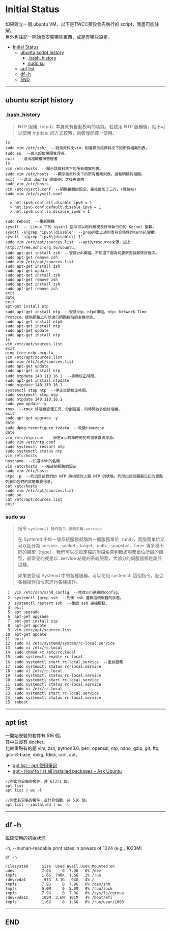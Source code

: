 # Initial Status

如果建立一個 ubuntu VM，以下是TWCC預設會先執行的 script，我盡可能註解。  
另外也註記一開始會安裝哪些東西，或是有哪些設定。

<!-- TOC -->

- [Initial Status](#initial-status)
  - [ubuntu script history](#ubuntu-script-history)
    - [.bash_history](#bash_history)
    - [sudo su](#sudo-su)
  - [apt list](#apt-list)
  - [df -h](#df-h)
  - [END](#end)

<!-- /TOC -->

---

## ubuntu script history

### .bash_history

> NTP 服務（ntpd）本身就有自動校時的功能，若啟用 NTP 服務後，就不可以使用 ntpdate 的方式校時，兩者僅能擇一使用。

```{bach}
ls  
sudo vim /etc/ssh/  --對該資料夾vim，則會顯示該資料夾下的所有檔案列表。  
sudo su  --進入超級權限管理者。  
exit  --退出超級權限管理者
ls  
vim /etc/hosts  --顯示該資料夾下的所有檔案列表。  
sudo vim /etc/hosts  --顯示該資料夾下的所有檔案列表。這和網路有相關。  
exit  --退出 ubuntu 這個VM，之後再進來  
sudo vim /etc/hosts  
vim /etc/sysctl.conf  --網路相關的設定，最後面加了三行。(我猜啦)
sudo vim /etc/sysctl.conf

  > net.ipv6.conf.all.disable_ipv6 = 1  
  > net.ipv6.conf.default.disable_ipv6 = 1  
  > net.ipv6.conf.lo.disable_ipv6 = 1

sudo reboot  --重新開機  
sysctl  -- Linux 下的 sysctl 指令可以用作檢視及修改執行中的 Kernel 變數。  
sysctl -a|grep "ipv6\|disable"  --grep列出上述列表符合條件的Kernel變數。  
sysctl -a|grep "ipv6\|disable\| 1"  
sudo vim /etc/apt/sources.list  --apt的resource來源，加上 http://free.nchc.org.tw/ubuntu。  
sudo apt-get install zsh  --安裝zsh模組。不知道下面為何要新安裝卸除好幾次。  
sudo apt-get remove zsh
sudo vim /etc/apt/sources.list
sudo apt-get install zsh
sudo apt-get update
sudo apt-get install zsh
sudo apt-get remove zsh
sudo apt-get install zsh
sudo apt-get remove zsh
exit
date
exit
apt-get install ntp
sudo apt-get install ntp  --安裝ntp、ntpd模組。ntp: Network Time Protoco。提供網路上可以進行網路校時的主機功能。  
sudo apt-get install ntpd  
sudo apt-get install ntp  
sudo apt-get update  
sudo apt-get install ntp  
ls  
vim /etc/apt/sources.list  
exit  
ping free.nchc.org.tw  
vim /etc/apt/sources.list  
sudo vim /etc/apt/sources.list  
sudo apt-get update  
sudo apt-get install ntp  
sudo ntpdate 140.110.16.1  --手動校正時間。  
sudo apt-get install ntpdate  
sudo ntpdate 140.110.16.1  
systemctl stop ntp  --停止自動校正時間。  
sudo systemctl stop ntp  
sudo ntpdate 140.110.16.1  
sudo yum update -y  
tmux  --tmux 終端機管理工具，分割視窗、同時開啟多個終端機。  
exit  
sudo apt-get upgrade -y  
date  
sudo dpkg-reconfigure tzdata  --改變timezone  
date  
vim /etc/ntp.conf  --設定ntp對準時間的相關參數與來源。  
sudo vim /etc/ntp.conf  
sudo systemctl restart ntp  
sudo systemctl status ntp  
vim /etc/hosts  
hostname  --知道本VM的名稱  
vim /etc/hosts  --知道前網路的設定  
sudo vim /etc/hosts  
ntpq -p  --列出目前我們的 NTP 與相關的上層 NTP 的狀態。列印出該伺服器已知的節點列表和它們的狀態概要信息。  
cat /etc/hosts  
sudo vim /etc/apt/sources.list  
sudo su  
cat /etc/apt/sources.list  
exit  
```

### sudo su

> 指令 `systemctl 操作指令 服務名稱.service`
>  
> 在 Systemd 中每一個系統服務就稱為一個服務單位（unit），而服務單位又可以區分為 service、socket、target、path、snapshot、timer 等多種不同的類型（type），我們可以從設定檔的附檔名來判斷該服務單位所屬的類型，最常見的就是以 .service 結尾的系統服務，大部分的伺服器都是屬於這種。  
>  
> 如果要管理 Systemd 中的各種服務，可以使用 systemctl 這個指令，配合各種操作指令來進行各種操作。  

```{bach}
 1  vim /etc/ssh/sshd_config  --修改ssh連線的config。  
 2  systemctl |grep ssh  --列出 ssh 連線這個服務的狀態。  
 3  systemctl restart ssh  --重啟 ssh 連線服務。
 4  exit
 5  apt upgrade
 6  apt-get upgrade
 7  apt-get install zip
 8  apt-get update
 9  vim /etc/apt/sources.list
10  apt-get update
11  exit
12  sudo vi /etc/systemd/system/rc-local.service
13  sudo vi /etc/rc.local
14  sudo chmod +x /etc/rc.local
15  sudo systemctl enable rc-local
16  sudo systemctl start rc-local.service  --重啟服務
17  sudo systemctl status rc-local.service
18  sudo vi /etc/rc.local
19  sudo systemctl status rc-local.service
20  sudo systemctl start rc-local.service
21  sudo systemctl status rc-local.service
22  sudo vi /etc/rc.local
23  sudo systemctl start rc-local.service
24  sudo systemctl status rc-local.service
25  reboot
```

---

## apt list

一開始安裝的套件有 516 個。  
其中並沒有 docker。  
比較重點有的是 vim, zsh, python3.6, perl, openssl, ntp, nano, gzip, git, ftp, gcc-8-base, dpkg, fdisk, curl, apt。

- [apt list - apt 使用筆記](https://foreachsam.github.io/book-util-apt/book/content/command/apt/apt-list/)
- [apt - How to list all installed packages - Ask Ubuntu](https://askubuntu.com/questions/17823/how-to-list-all-installed-packages)

```{bash}
//列出可安裝的套件，共 67371 個。
apt list
apt list | wc -l

//列出有安裝的套件，並計算個數，共 516 個。
apt list --installed | wc -l
```

---

## df -h

磁碟使用的初始狀況

-h, --human-readable  print sizes in powers of 1024 (e.g., 1023M)

```{bash}
df -h

Filesystem      Size  Used Avail Use% Mounted on
udev            7.9G     0  7.9G   0% /dev
tmpfs           1.6G  740K  1.6G   1% /run
/dev/vda1        97G  3.1G   94G   4% /
tmpfs           7.9G     0  7.9G   0% /dev/shm
tmpfs           5.0M     0  5.0M   0% /run/lock
tmpfs           7.9G     0  7.9G   0% /sys/fs/cgroup
/dev/vda15      105M  3.6M  101M   4% /boot/efi
tmpfs           1.6G     0  1.6G   0% /run/user/1000
```

---

## END
